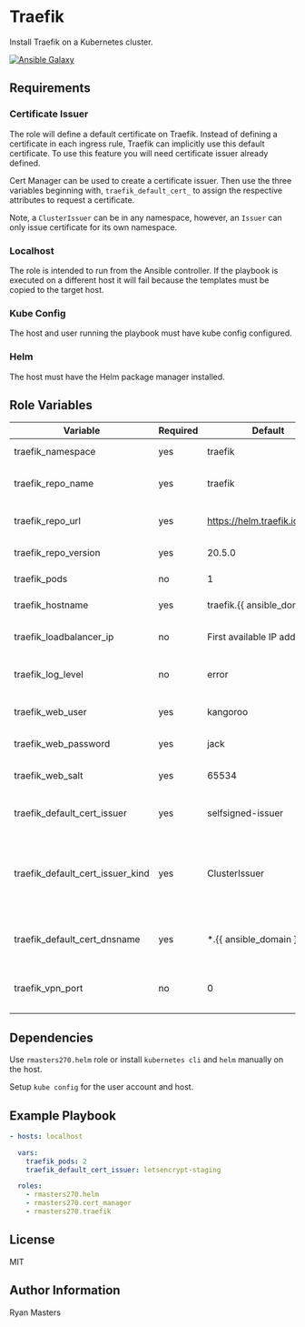 # Traefik

Install Traefik on a Kubernetes cluster.

[![Ansible Galaxy](https://img.shields.io/badge/ansible--galaxy-traefik-blue.svg)](https://galaxy.ansible.com/ui/standalone/roles/rmasters270/traefik)

## Requirements

### Certificate Issuer

The role will define a default certificate on Traefik.  Instead of defining a certificate in each ingress rule, Traefik can implicitly use this default certificate.  To use this feature you will need certificate issuer already defined.

Cert Manager can be used to create a certificate issuer.  Then use the three variables beginning with, `traefik_default_cert_` to assign the respective attributes to request a certificate.

Note, a `ClusterIssuer` can be in any namespace, however, an `Issuer` can only issue certificate for its own namespace.

### Localhost

The role is intended to run from the Ansible controller.  If the playbook is executed on a different host it will fail because the templates must be copied to the target host.

### Kube Config

The host and user running the playbook must have kube config configured.

### Helm

The host must have the Helm package manager installed.

## Role Variables

| Variable                         | Required | Default                           | Comments                                                                             |
| -------------------------------- | -------- | --------------------------------- | ------------------------------------------------------------------------------------ |
| traefik_namespace                | yes      | traefik                           | Kubernetes namespace                                                                 |
| traefik_repo_name                | yes      | traefik                           | Helm repository name                                                                 |
| traefik_repo_url                 | yes      | <https://helm.traefik.io/traefik> | Helm repository URL                                                                  |
| traefik_repo_version             | yes      | 20.5.0                            | [Helm chart version](https://github.com/traefik/traefik-helm-chart/releases)                                                                   |
| traefik_pods                     | no       | 1                                 | Number of pods                                                                       |
| traefik_hostname                 | yes      | traefik.{{ ansible_domain }}      | Dashboard address                                                                    |
| traefik_loadbalancer_ip          | no       | First available IP address        | Loadbalancer address for ingress                                                     |
| traefik_log_level                | no       | error                             | debug, panic, fatal, error, warn, info                                               |
| traefik_web_user                 | yes      | kangoroo                          | Basic auth user for dashboard                                                        |
| traefik_web_password             | yes      | jack                              | Basic auth password                                                                  |
| traefik_web_salt                 | yes      | 65534                             | Salt used to secure the password                                                     |
| traefik_default_cert_issuer      | yes      | selfsigned-issuer                 | Default certificate issuer                                                           |
| traefik_default_cert_issuer_kind | yes      | ClusterIssuer                     | Kind of certificate issuer (e.g. Issuer, ClusterIssuer) for the default certificate. |
| traefik_default_cert_dnsname     | yes      | *.{{ ansible_domain }}            | DNS name issued to the default certificate                                           |
| traefik_vpn_port                 | no       | 0                                 | Expose VPN port on the given UDP port                                                |

## Dependencies

Use `rmasters270.helm` role or install `kubernetes cli` and `helm` manually on the host.

Setup `kube config` for the user account and host.

## Example Playbook

```yaml
- hosts: localhost

  vars:
    traefik_pods: 2
    traefik_default_cert_issuer: letsencrypt-staging

  roles:
    - rmasters270.helm
    - rmasters270.cert_manager
    - rmasters270.traefik
```

## License

MIT

## Author Information

Ryan Masters
